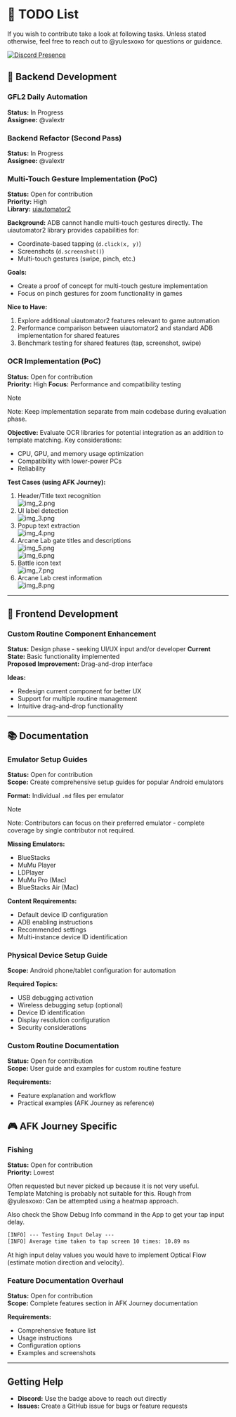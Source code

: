 # 📝 TODO List

If you wish to contribute take a look at following tasks. Unless stated otherwise, feel free to reach out to @yulesxoxo for questions or guidance.

[![Discord Presence](https://lanyard.cnrad.dev/api/518169167048998913)](https://discord.com/users/518169167048998913)

## 🐍 Backend Development

### GFL2 Daily Automation
**Status:** In Progress  
**Assignee:** @valextr  


### Backend Refactor (Second Pass)
**Status:** In Progress  
**Assignee:** @valextr  


### Multi-Touch Gesture Implementation (PoC)
**Status:** Open for contribution  
**Priority:** High  
**Library:** [uiautomator2](https://github.com/openatx/uiautomator2)

**Background:** ADB cannot handle multi-touch gestures directly. The uiautomator2 library provides capabilities for:
- Coordinate-based tapping (`d.click(x, y)`)
- Screenshots (`d.screenshot()`)
- Multi-touch gestures (swipe, pinch, etc.)

**Goals:**
- Create a proof of concept for multi-touch gesture implementation
- Focus on pinch gestures for zoom functionality in games

**Nice to Have:**
1. Explore additional uiautomator2 features relevant to game automation
2. Performance comparison between uiautomator2 and standard ADB implementation for shared features
3. Benchmark testing for shared features (tap, screenshot, swipe)

### OCR Implementation (PoC)
**Status:** Open for contribution  
**Priority:** High
**Focus:** Performance and compatibility testing

> [!NOTE]
> Note: Keep implementation separate from main codebase during evaluation phase.

**Objective:** Evaluate OCR libraries for potential integration as an addition to template matching. Key considerations:
- CPU, GPU, and memory usage optimization
- Compatibility with lower-power PCs
- Reliability

**Test Cases (using AFK Journey):**
1. Header/Title text recognition  
   ![img_2.png](img_2.png)
2. UI label detection  
   ![img_3.png](img_3.png)
3. Popup text extraction  
   ![img_4.png](img_4.png) 
4. Arcane Lab gate titles and descriptions  
   ![img_5.png](img_5.png)  
   ![img_6.png](img_6.png)  
5. Battle icon text  
   ![img_7.png](img_7.png)
6. Arcane Lab crest information  
   ![img_8.png](img_8.png)

---

## 🎨 Frontend Development

### Custom Routine Component Enhancement
**Status:** Design phase - seeking UI/UX input and/or developer
**Current State:** Basic functionality implemented  
**Proposed Improvement:** Drag-and-drop interface

**Ideas:**
- Redesign current component for better UX
- Support for multiple routine management
- Intuitive drag-and-drop functionality

---

## 📚 Documentation

### Emulator Setup Guides
**Status:** Open for contribution  
**Scope:** Create comprehensive setup guides for popular Android emulators

**Format:** Individual `.md` files per emulator

> [!NOTE]
> Note: Contributors can focus on their preferred emulator - complete coverage by single contributor not required.

**Missing Emulators:**
- BlueStacks
- MuMu Player
- LDPlayer
- MuMu Pro (Mac)
- BlueStacks Air (Mac)

**Content Requirements:**
- Default device ID configuration
- ADB enabling instructions
- Recommended settings
- Multi-instance device ID identification

### Physical Device Setup Guide
**Scope:** Android phone/tablet configuration for automation

**Required Topics:**
- USB debugging activation
- Wireless debugging setup (optional)
- Device ID identification
- Display resolution configuration
- Security considerations

### Custom Routine Documentation
**Status:** Open for contribution  
**Scope:** User guide and examples for custom routine feature

**Requirements:**
- Feature explanation and workflow
- Practical examples (AFK Journey as reference)

## 🎮 AFK Journey Specific

### Fishing
**Status:** Open for contribution  
**Priority:** Lowest

Often requested but never picked up because it is not very useful.  
Template Matching is probably not suitable for this.
Rough from @yulesxoxo: Can be attempted using a heatmap approach.

Also check the Show Debug Info command in the App to get your tap input delay.  
```txt
[INFO] --- Testing Input Delay ---
[INFO] Average time taken to tap screen 10 times: 10.89 ms
```  
At high input delay values you would have to implement Optical Flow (estimate motion direction and velocity).  

### Feature Documentation Overhaul
**Status:** Open for contribution  
**Scope:** Complete features section in AFK Journey documentation

**Requirements:**
- Comprehensive feature list
- Usage instructions
- Configuration options
- Examples and screenshots

---

## Getting Help

- **Discord:** Use the badge above to reach out directly
- **Issues:** Create a GitHub issue for bugs or feature requests
